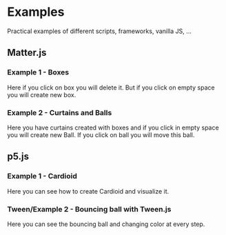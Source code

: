 # Examples
Practical examples of different scripts, frameworks, vanilla JS, ...


## Matter.js
### Example 1 - Boxes
Here if you click on box you will delete it. But if you click on empty space you will create new box.

### Example 2 - Curtains and Balls
Here you have curtains created with boxes and if you click in empty space you will create new Ball. If you click on ball you will move this ball.

## p5.js
### Example 1 - Cardioid
Here you can see how to create Cardioid and visualize it.

### Tween/Example 2 - Bouncing ball with Tween.js
Here you can see the bouncing ball and changing color at every step.
